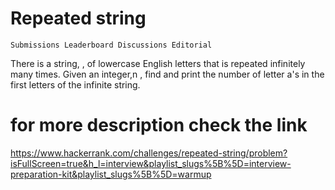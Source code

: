 # Repeated string
	Submissions	Leaderboard	Discussions	Editorial
There is a string, , of lowercase English letters that is repeated infinitely many times. Given an integer,n , find and print the number of letter a's in the first  letters of the infinite string.
# for more description check the link
https://www.hackerrank.com/challenges/repeated-string/problem?isFullScreen=true&h_l=interview&playlist_slugs%5B%5D=interview-preparation-kit&playlist_slugs%5B%5D=warmup

